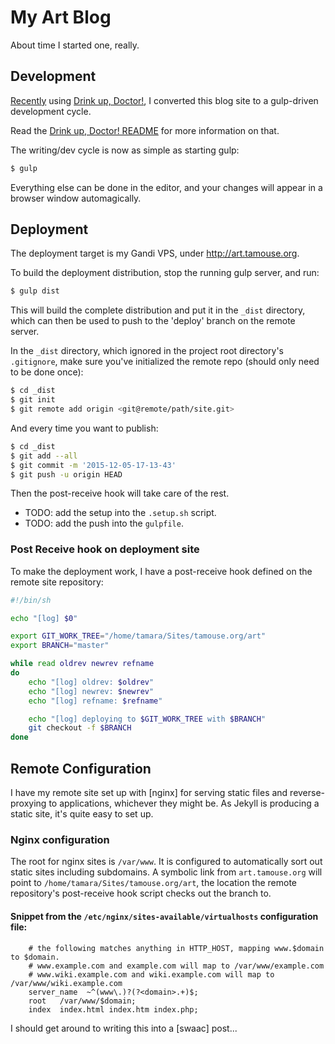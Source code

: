 # My Art Blog

About time I started one, really.

## Development

[Recently](https://github.com/tamouse/art_blog/releases/tag/post-gulp)
using [Drink up, Doctor!](https://github.com/tamouse/drink_up_doctor),
I converted this blog site to a gulp-driven development cycle.

Read the [Drink up, Doctor! README](DUD_README.md) for more
information on that.

The writing/dev cycle is now as simple as starting gulp:

``` bash
$ gulp
```

Everything else can be done in the editor, and your changes will
appear in a browser window automagically.

## Deployment

The deployment target is my Gandi VPS, under
http://art.tamouse.org.

To build the deployment distribution, stop the running gulp server,
and run:

``` bash
$ gulp dist
```

This will build the complete distribution and put it in the `_dist`
directory, which can then be used to push to the 'deploy' branch on
the remote server.

In the `_dist` directory, which ignored in the project root
directory's `.gitignore`, make sure you've initialized the remote repo
(should only need to be done once):

``` bash
$ cd _dist
$ git init
$ git remote add origin <git@remote/path/site.git>
```

And every time you want to publish:

``` bash
$ cd _dist
$ git add --all
$ git commit -m '2015-12-05-17-13-43'
$ git push -u origin HEAD
```

Then the post-receive hook will take care of the rest.

* TODO: add the setup into the `.setup.sh` script.
* TODO: add the push into the `gulpfile`.

### Post Receive hook on deployment site

To make the deployment work, I have a post-receive hook defined on the
remote site repository:

``` bash
#!/bin/sh

echo "[log] $0"

export GIT_WORK_TREE="/home/tamara/Sites/tamouse.org/art"
export BRANCH="master"

while read oldrev newrev refname
do
    echo "[log] oldrev: $oldrev"
    echo "[log] newrev: $newrev"
    echo "[log] refname: $refname"

    echo "[log] deploying to $GIT_WORK_TREE with $BRANCH"
    git checkout -f $BRANCH
done
```

## Remote Configuration

I have my remote site set up with [nginx] for serving static files and
reverse-proxying to applications, whichever they might be. As Jekyll
is producing a static site, it's quite easy to set up.

### Nginx configuration

The root for nginx sites is `/var/www`. It is configured to
automatically sort out static sites including subdomains. A symbolic
link from `art.tamouse.org` will point to
`/home/tamara/Sites/tamouse.org/art`, the location the remote
repository's post-receive hook script checks out the branch to.

#### Snippet from the `/etc/nginx/sites-available/virtualhosts` configuration file:

```
    # the following matches anything in HTTP_HOST, mapping www.$domain to $domain.
    # www.example.com and example.com will map to /var/www/example.com
    # www.wiki.example.com and wiki.example.com will map to /var/www/wiki.example.com
    server_name  ~^(www\.)?(?<domain>.+)$;
    root   /var/www/$domain;
    index  index.html index.htm index.php;
```

I should get around to writing this into a [swaac] post...
